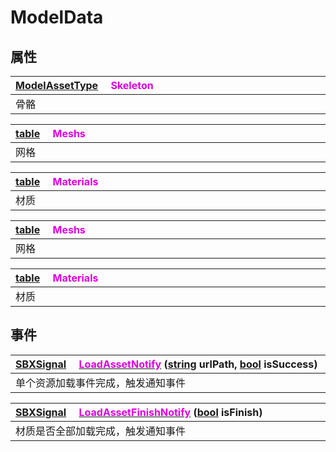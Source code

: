 # ModelData

## 属性

|<div style="width:700px">[ModelAssetType](/Api/DataType/ModelAssetType.md) &emsp;<font color="dd00dd">Skeleton</font></div>|
|:---|
|骨骼|

|<div style="width:700px">[table](/Api/DataType/Table.md) &emsp;<font color="dd00dd">Meshs</font></div>|
|:---|
|网格|

|<div style="width:700px">[table](/Api/DataType/Table.md) &emsp;<font color="dd00dd">Materials</font></div>|
|:---|
|材质|

|<div style="width:700px">[table](/Api/DataType/Table.md) &emsp;<font color="dd00dd">Meshs</font></div>|
|:---|
|网格|

|<div style="width:700px">[table](/Api/DataType/Table.md) &emsp;<font color="dd00dd">Materials</font></div>|
|:---|
|材质|

## 事件

|<div style="width:700px">[SBXSignal](/Api/DataType/SBXSignal.md) &emsp;[<font color="dd00dd">LoadAssetNotify</font>](/Api/Classes/Other/ModelData_F/LoadAssetNotify.md) ([string](/Api/DataType/String.md) urlPath, [bool](/Api/DataType/Bool.md) isSuccess)</div>|
|:---|
|单个资源加载事件完成，触发通知事件|

|<div style="width:700px">[SBXSignal](/Api/DataType/SBXSignal.md) &emsp;[<font color="dd00dd">LoadAssetFinishNotify</font>](/Api/Classes/Other/ModelData_F/LoadAssetFinishNotify.md) ([bool](/Api/DataType/Bool.md) isFinish)</div>|
|:---|
|材质是否全部加载完成，触发通知事件|

